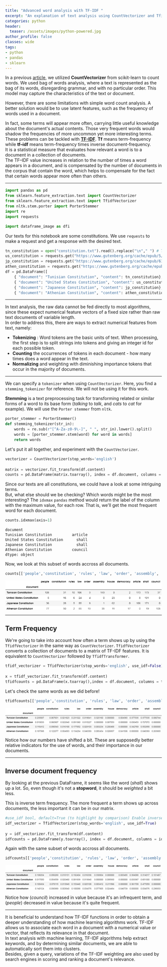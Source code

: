 ```yaml
---
title: "Advanced word analysis with TF-IDF "
excerpt: "An explanation of text analysis using CountVectorizer and TfidfVectorizer from scikit-learn"
categories: python
header:
  teaser: /assets/images/python-powered.jpg
author_profile: false
classes: wide
tags:
- python
- pandas
- sklearn
---
```

In a previous [article](https://www.meherbejaoui.com/python/counting-words-in-python-with-scikit-learn's-countvectorizer), we utilized **CountVectorizer** from scikit-learn to count words. We used bag of words analysis, where a text is represented as the bag of its words, disregarding grammar, and with no particular order. This model may capture the characteristics of the text or document.   

However, there are some limitations with simple word count analysis. A better solution would be to use latent features, such as the frequency of words used in a document.   

In fact, some terms will appear more often, carrying little useful knowledge about the document's actual contents. Those very frequent words would shadow the frequencies of more uncommon yet more interesting terms.   
These problems can be tackled with [**TF-IDF**](https://scikit-learn.org/stable/modules/feature_extraction.html#tfidf-term-weighting). **Tf** means term-frequency while **tf–idf** means term-frequency times inverse document-frequency.   
It is a statistical measure that evaluates how relevant a word is to a document in a collection of documents.    
The TF–IDF value increases in relation to the number of times a word appears in a document, and is compensated by the number of documents in the corpus that contain the word, which helps to compensate for the fact that certain words appear more often than others.    

***   


```python
import pandas as pd
from sklearn.feature_extraction.text import CountVectorizer
from sklearn.feature_extraction.text import TfidfVectorizer
from nltk.stem.porter import PorterStemmer
import re
import requests
```


```python
import dataframe_image as dfi

```

Our texts for this notebook are some constitutions. We use `requests` to make a request and get a response with the desired text.


```python
tn_constitution = open("constitution.txt").read().replace("\n"," ") # Tunisian Constitution
us_constitution = requests.get("https://www.gutenberg.org/cache/epub/5/pg5.txt").text[2623:] # US Constitution
jp_constitution = requests.get("https://www.gutenberg.org/cache/epub/612/pg612.txt").text[610:] # Japanese Constitution
athen_constitution = requests.get("https://www.gutenberg.org/cache/epub/26095/pg26095.txt").text[610:] # Athenian Constitution
df = pd.DataFrame([
    { "document": "Tunisian Constitution", "content": tn_constitution},
    { "document": "United States Constitution", "content": us_constitution },
    { "document": "Japanese Constitution", "content": jp_constitution},
    { "document": "Athenian Constitution", "content": athen_constitution },])
```

***   
In text analysis, the raw data cannot be fed directly to most algorithms, since these expect numerical feature vectors of a fixed size rather than raw text documents of variable length.   
In order to address this, there are ways to extract numerical features from text, namely:

- **Tokenizing** : Word tokens are the basic units of text. When processing, the first step is to split strings into tokens and giving an integer id for each possible token.
- **Counting** the occurrences of tokens in each document - how many times does a word appear in the text.
- **Normalizing** and weighting with diminishing importance tokens that occur in the majority of documents.

***   
   
We can specify a `tokenizer` when using `CountVectorizer`. Here, you find a `stemming_tokenizer` for reference. We will not be using it for this work.    

**Stemming** is a text preprocessing task for transforming related or similar forms of a word to its base form (*talking* to *talk*, and *cats* to *cat* for example). We will use the `Porter stemmer` from `nltk`.


```python
porter_stemmer = PorterStemmer()
def stemming_tokenizer(str_in):
    words = re.sub(r"[^A-Za-z0-9\-]", " ", str_in).lower().split()
    words = [porter_stemmer.stem(word) for word in words]
    return words
```

Let's put it all together, and experiment with the `CountVectorizer`.


```python
vectorizer = CountVectorizer(stop_words='english')

matrix = vectorizer.fit_transform(df.content)
counts = pd.DataFrame(matrix.toarray(), index = df.document, columns = vectorizer.get_feature_names())
```

Since our texts are all constitutions, we could have a look at some intriguing terms.   
But, what else should we be checking? Which words might be the most interesting? The `idxmax` `pandas` method would return the label of the column with the maximum value, for each row. That is, we'll get the most frequent word for each document.


```python
counts.idxmax(axis=1)
```




    document
    Tunisian Constitution         article
    United States Constitution      shall
    Japanese Constitution           shall
    Athenian Constitution         council
    dtype: object



Now, we look at this subset of words accross all documents.


```python
counts[['people','constitution', 'rules', 'law', 'order', 'assembly', 'house', 'democracy','article','shall','council']]
```




![png showing subset of words accross all documents](/assets/tfidf042021/counts.png)



***   
## Term Frequency   

We're going to take into account how often a term shows up by using the `TfidfVectorizer` in the same way as `CountVectorizer`. `TfidfVectorizer` converts a collection of documents to a matrix of TF-IDF features. It is equivalent to `CountVectorizer` followed by `TfidfTransformer`.


```python
tfidf_vectorizer = TfidfVectorizer(stop_words='english', use_idf=False)

x = tfidf_vectorizer.fit_transform(df.content)
tfidfcounts = pd.DataFrame(x.toarray(),index = df.document, columns = tfidf_vectorizer.get_feature_names())
```

Let's check the same words as we did before!


```python
tfidfcounts[['people','constitution', 'rules', 'law', 'order', 'assembly', 'house', 'democracy','article','shall','council']]
```




![png showing subset of words accross all documents for tfidf counts](/assets/tfidf042021/tfidfcounts.png)



Notice how our numbers have shifted a bit.
These are supposedly better relative indicators for the use of words, and their importance in our documents.

***   
## Inverse document frequency

By looking at the previous DataFrame, it seems like the word (*shall*) shows up a lot. So, even though it's not a **stopword**, it should be *weighted* a bit less.  

This is inverse term frequency. The more frequent a term shows up across documents, the less important it can be in our matrix.


```python
#use_idf bool, default=True (to highlight by comparison) Enable inverse-document-frequency reweighting
idf_vectorizer = TfidfVectorizer(stop_words='english', use_idf=True)

y = idf_vectorizer.fit_transform(df.content)
idfcounts = pd.DataFrame(y.toarray(), index = df.document, columns = idf_vectorizer.get_feature_names())
```

Again with the same subset of words accross all documents.


```python
idfcounts[['people','constitution', 'rules', 'law', 'order', 'assembly', 'house', 'democracy','article','shall','council']]
```




![png showing subset of words accross all documents for idf counts](/assets/tfidf042021/idfcounts.png)



Notice how (*council*) increased in value because it's an infrequent term, and (*people*) decreased in value because it's quite frequent.

***   
It is beneficial to understand how TF-IDF functions in order to obtain a deeper understanding of how machine learning algorithms work. TF-IDF allows us to associate each word in a document with a numerical value or vector, that reflects its relevance in that document.   
In text analysis with machine learning, TF-IDF algorithms help extract keywords, and by determining similar documents, we are able to automatically sort them into clusters.    
Besides, given a query, variations of the TF-IDF weighting are also used by search engines in scoring and ranking a document's relevance.

